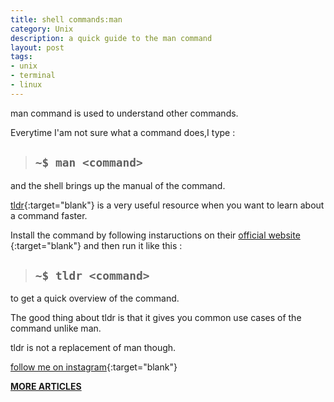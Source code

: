 ```yaml
---
title: shell commands:man
category: Unix
description: a quick guide to the man command 
layout: post
tags:
- unix
- terminal
- linux
---
```


man command is used to understand other commands.

Everytime I'am not sure what a command does,I type :


> ## `~$ man <command> `

and the shell brings up the manual of the command.

[tldr](https://tldr.sh/){:target="blank"} is a very useful resource when you want to learn about a command faster.

Install the command by following instaructions on their 
[official website ](https://tldr.sh/){:target="blank"}  and then run it like this :

> ## `~$ tldr <command> `

to get a quick overview of the command.

The good thing about tldr is that it gives you common use cases of the command unlike man.

tldr is not a replacement of man though.

[follow me on instagram](https://instagram.com/devmuangi){:target="blank"}


[**MORE ARTICLES**](/blog)

